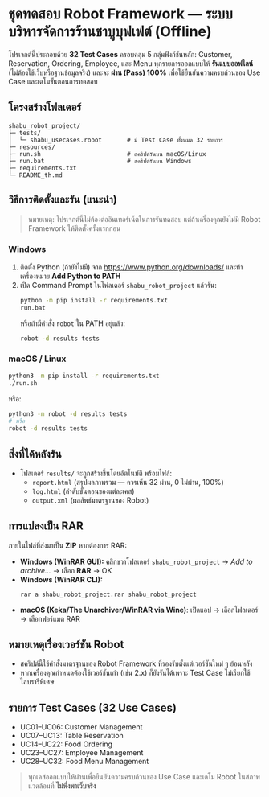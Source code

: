 # ชุดทดสอบ Robot Framework — ระบบบริหารจัดการร้านชาบูบุฟเฟต์ (Offline)

โปรเจกต์นี้ประกอบด้วย **32 Test Cases** ครอบคลุม 5 กลุ่มฟังก์ชันหลัก: Customer, Reservation, Ordering, Employee, และ Menu
ทุกรายการออกแบบให้ **รันแบบออฟไลน์** (ไม่ต้องใช้เว็บหรือฐานข้อมูลจริง) และจะ **ผ่าน (Pass) 100%** เพื่อใช้ยืนยันความครบถ้วนของ Use Case และเดโมขั้นตอนการทดสอบ

## โครงสร้างโฟลเดอร์
```text
shabu_robot_project/
├─ tests/
│  └─ shabu_usecases.robot       # มี Test Case ทั้งหมด 32 รายการ
├─ resources/
├─ run.sh                        # สคริปต์รันบน macOS/Linux
├─ run.bat                       # สคริปต์รันบน Windows
├─ requirements.txt
└─ README_th.md
```

## วิธีการติดตั้งและรัน (แนะนำ)
> หมายเหตุ: โปรเจกต์นี้ไม่ต้องต่ออินเทอร์เน็ตในการรันทดสอบ แต่ถ้าเครื่องคุณยังไม่มี Robot Framework ให้ติดตั้งครั้งแรกก่อน

### Windows
1) ติดตั้ง Python (ถ้ายังไม่มี) จาก https://www.python.org/downloads/ และทำเครื่องหมาย **Add Python to PATH**
2) เปิด Command Prompt ในโฟลเดอร์ `shabu_robot_project` แล้วรัน:
   ```bat
   python -m pip install -r requirements.txt
   run.bat
   ```
   หรือถ้ามีคำสั่ง `robot` ใน PATH อยู่แล้ว:
   ```bat
   robot -d results tests
   ```

### macOS / Linux
```bash
python3 -m pip install -r requirements.txt
./run.sh
```
หรือ:
```bash
python3 -m robot -d results tests
# หรือ
robot -d results tests
```

## สิ่งที่ได้หลังรัน
- โฟลเดอร์ `results/` จะถูกสร้างขึ้นโดยอัตโนมัติ พร้อมไฟล์:
  - `report.html` (สรุปผลภาพรวม — ควรเห็น 32 ผ่าน, 0 ไม่ผ่าน, 100%)
  - `log.html` (ลำดับขั้นตอนของแต่ละเคส)
  - `output.xml` (ผลลัพธ์มาตรฐานของ Robot)

## การแปลงเป็น RAR
ภายในไฟล์ที่ส่งมาเป็น **ZIP** หากต้องการ RAR:
- **Windows (WinRAR GUI):** คลิกขวาโฟลเดอร์ `shabu_robot_project` → *Add to archive...* → เลือก **RAR** → OK
- **Windows (WinRAR CLI):**
  ```bat
  rar a shabu_robot_project.rar shabu_robot_project
  ```
- **macOS (Keka/The Unarchiver/WinRAR via Wine)**: เปิดแอป → เลือกโฟลเดอร์ → เลือกฟอร์แมต RAR

## หมายเหตุเรื่องเวอร์ชัน Robot
- สคริปต์นี้ใช้คำสั่งมาตรฐานของ Robot Framework ที่รองรับตั้งแต่เวอร์ชันใหม่ ๆ ย้อนหลัง
- หากเครื่องคุณกำหนดต้องใช้เวอร์ชันเก่า (เช่น 2.x) ก็ยังรันได้เพราะ Test Case ไม่เรียกใช้ไลบรารีพิเศษ

## รายการ Test Cases (32 Use Cases)
- UC01–UC06: Customer Management
- UC07–UC13: Table Reservation
- UC14–UC22: Food Ordering
- UC23–UC27: Employee Management
- UC28–UC32: Food Menu Management

> ทุกเคสออกแบบให้ผ่านเพื่อยืนยันความครบถ้วนของ Use Case และเดโม Robot ในสภาพแวดล้อมที่ **ไม่พึ่งพาเว็บจริง**
```
